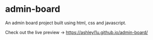# admin-board
An admin board project built using html, css and javascript. 

Check out the live preview -> https://ashleyl1u.github.io/admin-board/
